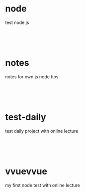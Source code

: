 # node

<span>test node.js</span>


<br/>
<br/>
<br/>

# notes

<span>notes for own.js node tips</span>


<br/>
<br/>
<br/>

# test-daily

<span>test daily project with online lecture</span>


<br/>
<br/>
<br/>


# vvuevvue

<span>my first node test with online lecture</span>
